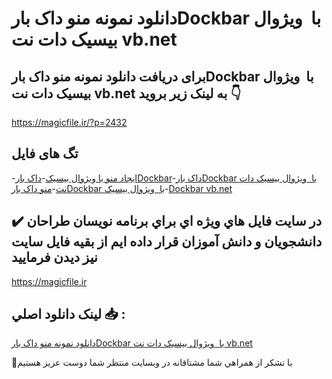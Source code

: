 # دانلود نمونه منو داک بارDockbar با  ویژوال بیسیک دات نت vb.net

## برای دریافت دانلود نمونه منو داک بارDockbar با  ویژوال بیسیک دات نت vb.net به لینک زیر بروید 👇

https://magicfile.ir/?p=2432

## تگ های فایل

-[ایجاد منو با ویژوال بیسیک](https://magicfile.ir/product/%d9%86%d9%85%d9%88%d9%86%d9%87-%d9%85%d9%86%d9%88-%d8%af%d8%a7%da%a9-%d8%a8%d8%a7%d8%b1dockbar-%d9%88%db%8c%da%98%d9%88%d8%a7%d9%84-%d8%a8%db%8c%d8%b3%db%8c%da%a9-%d8%af%d8%a7%d8%aa-%d9%86%d8%aa/)-[داک بارDockbar](https://magicfile.ir/product/%d9%86%d9%85%d9%88%d9%86%d9%87-%d9%85%d9%86%d9%88-%d8%af%d8%a7%da%a9-%d8%a8%d8%a7%d8%b1dockbar-%d9%88%db%8c%da%98%d9%88%d8%a7%d9%84-%d8%a8%db%8c%d8%b3%db%8c%da%a9-%d8%af%d8%a7%d8%aa-%d9%86%d8%aa/)-[داک بارDockbar با  ویژوال بیسیک دات نت](https://magicfile.ir/product/%d9%86%d9%85%d9%88%d9%86%d9%87-%d9%85%d9%86%d9%88-%d8%af%d8%a7%da%a9-%d8%a8%d8%a7%d8%b1dockbar-%d9%88%db%8c%da%98%d9%88%d8%a7%d9%84-%d8%a8%db%8c%d8%b3%db%8c%da%a9-%d8%af%d8%a7%d8%aa-%d9%86%d8%aa/)-[منو داک بارDockbar با  ویژوال بیسیک](https://magicfile.ir/product/%d9%86%d9%85%d9%88%d9%86%d9%87-%d9%85%d9%86%d9%88-%d8%af%d8%a7%da%a9-%d8%a8%d8%a7%d8%b1dockbar-%d9%88%db%8c%da%98%d9%88%d8%a7%d9%84-%d8%a8%db%8c%d8%b3%db%8c%da%a9-%d8%af%d8%a7%d8%aa-%d9%86%d8%aa/)-[Dockbar vb.net](https://magicfile.ir/product/%d9%86%d9%85%d9%88%d9%86%d9%87-%d9%85%d9%86%d9%88-%d8%af%d8%a7%da%a9-%d8%a8%d8%a7%d8%b1dockbar-%d9%88%db%8c%da%98%d9%88%d8%a7%d9%84-%d8%a8%db%8c%d8%b3%db%8c%da%a9-%d8%af%d8%a7%d8%aa-%d9%86%d8%aa/)

## ✔️ در سايت فايل هاي ويژه اي براي برنامه نويسان طراحان دانشجويان و دانش آموزان قرار داده ايم از بقيه فايل سايت نيز ديدن فرماييد

https://magicfile.ir


## لينک دانلود اصلي 📥 :

[دانلود نمونه منو داک بارDockbar با  ویژوال بیسیک دات نت vb.net](https://magicfile.ir/product/%d9%86%d9%85%d9%88%d9%86%d9%87-%d9%85%d9%86%d9%88-%d8%af%d8%a7%da%a9-%d8%a8%d8%a7%d8%b1dockbar-%d9%88%db%8c%da%98%d9%88%d8%a7%d9%84-%d8%a8%db%8c%d8%b3%db%8c%da%a9-%d8%af%d8%a7%d8%aa-%d9%86%d8%aa/) 


🙏با تشکر از همراهي شما مشتاقانه در وبسایت منتظر شما دوست عزیز هستیم

